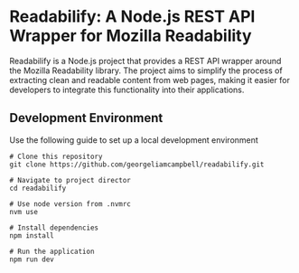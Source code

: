 # Readabilify: A Node.js REST API Wrapper for Mozilla Readability

Readabilify is a Node.js project that provides a REST API wrapper around the Mozilla Readability library. The project aims to simplify the process of extracting clean and readable content from web pages, making it easier for developers to integrate this functionality into their applications.

## Development Environment

Use the following guide to set up a local development environment

```
# Clone this repository
git clone https://github.com/georgeliamcampbell/readabilify.git

# Navigate to project director
cd readabilify

# Use node version from .nvmrc
nvm use

# Install dependencies
npm install

# Run the application
npm run dev
```
